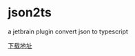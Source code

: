 # json2ts
a jetbrain plugin convert json to typescript

[下载地址](https://github.com/boneVidy/json2ts/releases/download/1.0.2/com.jsonts.kotlin-1.0.2-SNAPSHOT.zip)
